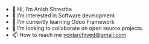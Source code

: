 - 👋 Hi, I’m Anish Shrestha
- 👀 I’m interested in Software development
- 🌱 I’m currently learning Odoo Framework
- 💞️ I’m looking to collaborate on open source projects.
- 📫 How to reach me voidarchived@gmail.com

<!---
VoidArchive/VoidArchive is a ✨ special ✨ repository because its `README.md` (this file) appears on your GitHub profile.
You can click the Preview link to take a look at your changes.
--->
